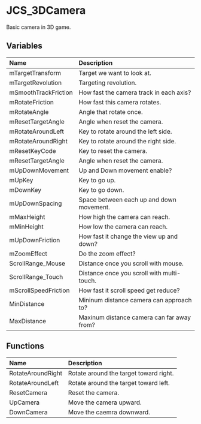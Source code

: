 # JCS_3DCamera

Basic camera in 3D game.

## Variables

| Name                 | Description                                |
|:---------------------|:-------------------------------------------|
| mTargetTransform     | Target we want to look at.                 |
| mTargetRevolution    | Targeting revolution.                      |
| mSmoothTrackFriction | How fast the camera track in each axis?    |
| mRotateFriction      | How fast this camera rotates.              |
| mRotateAngle         | Angle that rotate once.                    |
| mResetTargetAngle    | Angle when reset the camera.               |
| mRotateAroundLeft    | Key to rotate around the left side.        |
| mRotateAroundRight   | Key to rotate around the right side.       |
| mResetKeyCode        | Key to reset the camera.                   |
| mResetTargetAngle    | Angle when reset the camera.               |
| mUpDownMovement      | Up and Down movement enable?               |
| mUpKey               | Key to go up.                              |
| mDownKey             | Key to go down.                            |
| mUpDownSpacing       | Space between each up and down movement.   |
| mMaxHeight           | How high the camera can reach.             |
| mMinHeight           | How low the camera can reach.              |
| mUpDownFriction      | How fast it change the view up and down?   |
| mZoomEffect          | Do the zoom effect?                        |
| ScrollRange_Mouse    | Distance once you scroll with mouse.       |
| ScrollRange_Touch    | Distance once you scroll with multi-touch. |
| mScrollSpeedFriction | How fast it scroll speed get reduce?       |
| MinDistance          | Mininum distance camera can approach to?   |
| MaxDistance          | Maxinum distance camera can far away from? |

## Functions

| Name              | Description                            |
|:------------------|:---------------------------------------|
| RotateAroundRight | Rotate around the target toward right. |
| RotateAroundLeft  | Rotate around the target toward left.  |
| ResetCamera       | Reset the camera.                      |
| UpCamera          | Move the camera upward.                |
| DownCamera        | Move the caemra downward.              |
